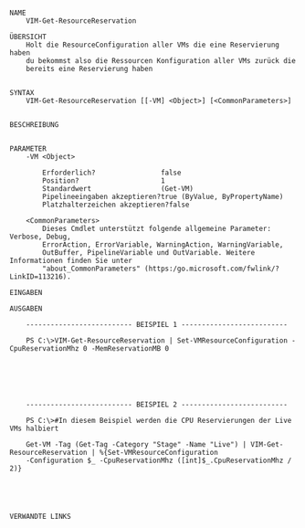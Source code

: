 ﻿```

NAME
    VIM-Get-ResourceReservation
    
ÜBERSICHT
    Holt die ResourceConfiguration aller VMs die eine Reservierung haben
    du bekommst also die Ressourcen Konfiguration aller VMs zurück die 
    bereits eine Reservierung haben
    
    
SYNTAX
    VIM-Get-ResourceReservation [[-VM] <Object>] [<CommonParameters>]
    
    
BESCHREIBUNG
    

PARAMETER
    -VM <Object>
        
        Erforderlich?                false
        Position?                    1
        Standardwert                 (Get-VM)
        Pipelineeingaben akzeptieren?true (ByValue, ByPropertyName)
        Platzhalterzeichen akzeptieren?false
        
    <CommonParameters>
        Dieses Cmdlet unterstützt folgende allgemeine Parameter: Verbose, Debug,
        ErrorAction, ErrorVariable, WarningAction, WarningVariable,
        OutBuffer, PipelineVariable und OutVariable. Weitere Informationen finden Sie unter 
        "about_CommonParameters" (https:/go.microsoft.com/fwlink/?LinkID=113216). 
    
EINGABEN
    
AUSGABEN
    
    -------------------------- BEISPIEL 1 --------------------------
    
    PS C:\>VIM-Get-ResourceReservation | Set-VMResourceConfiguration -CpuReservationMhz 0 -MemReservationMB 0
    
    
    
    
    
    
    -------------------------- BEISPIEL 2 --------------------------
    
    PS C:\>#In diesem Beispiel werden die CPU Reservierungen der Live VMs halbiert
    
    Get-VM -Tag (Get-Tag -Category "Stage" -Name "Live") | VIM-Get-ResourceReservation | %{Set-VMResourceConfiguration 
    -Configuration $_ -CpuReservationMhz ([int]$_.CpuReservationMhz / 2)}
    
    
    
    
    
VERWANDTE LINKS



```

